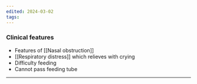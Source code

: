 ```yaml
---
edited: 2024-03-02
tags:
---
```


### Clinical features
- Features of [[Nasal obstruction]] 
- [[Respiratory distress]] which relieves with crying
- Difficulty feeding
- Cannot pass feeding tube
---
